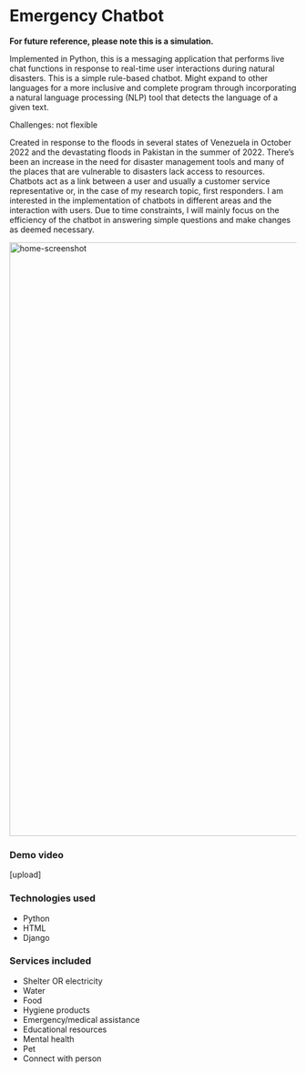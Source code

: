 # Emergency Chatbot

__For future reference, please note this is a simulation.__

Implemented in Python, this is a messaging application that performs live chat functions in response to real-time user interactions during natural disasters. This is a simple rule-based chatbot.
Might expand to other languages for a more inclusive and complete program through incorporating a natural language processing (NLP) tool that detects the language of a given text.

Challenges: not flexible

Created in response to the floods in several states of Venezuela in October 2022 and the devastating floods in Pakistan in the summer of 2022.
There’s been an increase in the need for disaster management tools and many of the places that are vulnerable to disasters lack access to resources. Chatbots act as a link between a user and usually a customer service representative or, in the case of my research topic, first responders. I am interested in the implementation of chatbots in different areas and the interaction with users. Due to time constraints, I will mainly focus on the efficiency of the chatbot in answering simple questions and make changes as deemed necessary.

<img width="1043" alt="home-screenshot" src="https://user-images.githubusercontent.com/76544489/200204794-0d75c9c9-ac04-4ab0-9d19-b76e2ef411bd.png">

### Demo video
[upload]

### Technologies used
* Python
* HTML
* Django

### Services included
* Shelter OR electricity
* Water
* Food
* Hygiene products
* Emergency/medical assistance
* Educational resources
* Mental health
* Pet
* Connect with person
